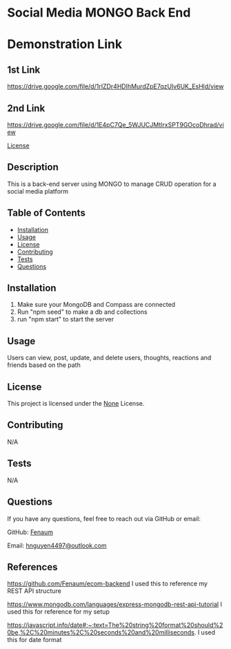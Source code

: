 
  # Social Media MONGO Back End

  # Demonstration Link

  ## 1st Link

  https://drive.google.com/file/d/1rIZDr4HDIhMurdZpE7qzUlv6UK_EsHld/view

  ## 2nd Link

  https://drive.google.com/file/d/1E4pC7Qe_5WJUCJMtlrxSPT9GOcoDhrad/view

  [License](https://img.shields.io/badge/License-None-brightgreen)

  ## Description

  This is a back-end server using MONGO to manage CRUD operation for a social media platform

  ## Table of Contents

  - [Installation](#installation)
  - [Usage](#usage) 
  - [License](#license)
  - [Contributing](#contributing)
  - [Tests](#tests)
  - [Questions](#questions)

  ## Installation

  1. Make sure your MongoDB and Compass are connected 
  2. Run "npm seed" to make a db and collections 
  3. run "npm start" to start the server

  ## Usage

  Users can view, post, update, and delete users, thoughts, reactions and friends based on the path

  
  ## License
  This project is licensed under the [None](https://opensource.org/licenses/None) License.
  

  ## Contributing

  N/A

  ## Tests

  N/A

  ## Questions

  If you have any questions, feel free to reach out via GitHub or email:

  GitHub: [Fenaum](https://github.com/Fenaum)

  Email: hnguyen4497@outlook.com
  
  ## References 
  https://github.com/Fenaum/ecom-backend
  I used this to reference my REST API structure

  https://www.mongodb.com/languages/express-mongodb-rest-api-tutorial
  I used this for reference for my setup

  https://javascript.info/date#:~:text=The%20string%20format%20should%20be,%2C%20minutes%2C%20seconds%20and%20milliseconds.
  I used this for date format